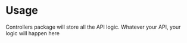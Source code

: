 # Usage

Controllers package will store all the API logic. Whatever your API, your logic will happen here